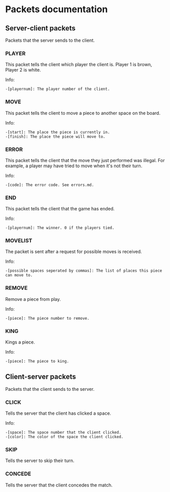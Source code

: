 ﻿# Packets documentation
## Server-client packets
Packets that the server sends to the client.
### PLAYER
This packet tells the client which player the client is. Player 1 is brown, Player 2 is white.

Info:

	-[playernum]: The player number of the client.
### MOVE
This packet tells the client to move a piece to another space on the board.

Info:

	-[start]: The place the piece is currently in.
	-[finish]: The place the piece will move to.
### ERROR
This packet tells the client that the move they just performed was illegal. For example, a player may have tried to move when it's not their turn.

Info:

	-[code]: The error code. See errors.md.
### END
This packet tells the client that the game has ended. 

Info:

	-[playernum]: The winner. 0 if the players tied.
### MOVELIST
The packet is sent after a request for possible moves is received.

Info:

	-[possible spaces seperated by commas]: The list of places this piece can move to.
### REMOVE
Remove a piece from play.

Info:

	-[piece]: The piece number to remove.
### KING
Kings a piece.

Info:

	-[piece]: The piece to king.

## Client-server packets
Packets that the client sends to the server.
### CLICK
Tells the server that the client has clicked a space.

Info:

	-[space]: The space number that the client clicked.
	-[color]: The color of the space the client clicked.
### SKIP
Tells the server to skip their turn.
### CONCEDE
Tells the server that the client concedes the match.